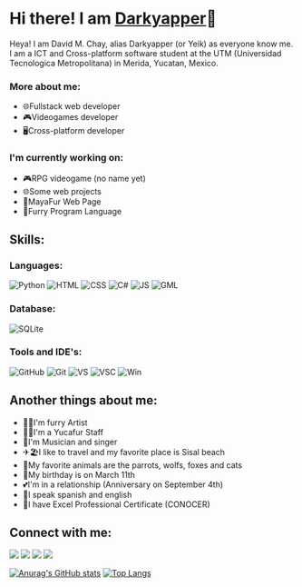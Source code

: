 # Hi there! I am [Darkyapper](https://github.com/Darkyapper)👋
Heya! I am David M. Chay, alias Darkyapper (or Yeik) as everyone know me. I am a ICT and Cross-platform software student at the UTM (Universidad Tecnologica Metropolitana) in Merida, Yucatan, Mexico. 

### More about me:
- 🌐Fullstack web developer
- 🎮Videogames developer
- 🖥Cross-platform developer

### I'm currently working on:
- 🎮RPG videogame (no name yet)
- 🌐Some web projects
- 🐺MayaFur Web Page
- 📄Furry Program Language

## Skills:
### Languages:
![Python](https://img.shields.io/badge/Python%20-%20%23F1A519%20?style=for-the-badge&logo=Python&logoColor=%23FFFFFF&color=%23F1A519%20)
![HTML](https://img.shields.io/badge/HTML%20-%20%23F1A519%20?style=for-the-badge&logo=HTML5&logoColor=%23FFFFFF&color=%23DD0A0A%20)
![CSS](https://img.shields.io/badge/CSS%20-%20%23F1A519%20?style=for-the-badge&logo=CSS3&logoColor=%23FFFFFF&color=%231C2FE8%20)
![C#](https://img.shields.io/badge/C%23%20-%20%23F1A519%20?style=for-the-badge&logo=C%23&logoColor=%23FFFFFF&color=%238C10BF%20)
![JS](https://img.shields.io/badge/JavaScript%20-%20%23F1A519%20?style=for-the-badge&logo=JavaScript&logoColor=%23FFFFFF&color=%23CDAD1D%20)
![GML](https://img.shields.io/badge/GML%20-%20%23F1A519%20?style=for-the-badge&logo=GameMaker&logoColor=%23FFFFFF&color=%2329B00B%20)
### Database:
![SQLite](https://img.shields.io/badge/SQLite%20-%20%23F1A519%20?style=for-the-badge&logo=SQLite&logoColor=%23FFFFFF&color=%232BA1D1%20)
### Tools and IDE's:
![GitHub](https://img.shields.io/badge/GitHub%20-%20%23FFFFFF?style=for-the-badge&logo=Github&logoColor=%23FFFFFF&color=%23192561%20)
![Git](https://img.shields.io/badge/Git%20-%20%23FFFFFF?style=for-the-badge&logo=Git&logoColor=%23FFFFFF&color=%23D47B36%20)
![VS](https://img.shields.io/badge/Visual%20Studio%20-%20%23FFFFFF?style=for-the-badge&logo=Visualstudio&logoColor=%23FFFFFF&color=%238E2687%20)
![VSC](https://img.shields.io/badge/Visual%20Studio%20Code%20-%20%23FFFFFF?style=for-the-badge&logo=VisualStudioCode&logoColor=%23FFFFFF&color=%233586F5)
![Win](https://img.shields.io/badge/Windows%20-%20%23FFFFFF?style=for-the-badge&logo=windows&logoColor=%23FFFFFF&color=%23519ABC%20)

## Another things about me:
- 🐺🎨I'm furry Artist
- 👮‍♂️I'm a Yucafur Staff
- 🎵I'm Musician and singer
- ✈🏖I like to travel and my favorite place is Sisal beach
- 🦜My favorite animals are the parrots, wolfs, foxes and cats
- 🎂My birthday is on March 11th
- 💕I'm in a relationship (Anniversary on September 4th)
- 💬I speak spanish and english
- 📄I have Excel Professional Certificate (CONOCER)

## Connect with me:
[<img src="https://img.shields.io/badge/Website%20-%20%23FFFFFF?style=for-the-badge&logo=WWW&logoColor=%23FFFFFF&color=%23000000" />](https://darkyapper.blogspot.com/)
[<img src="https://img.shields.io/badge/Twitter%20-%20%23FFFFFF?style=for-the-badge&logo=x&logoColor=%23FFFFFF&color=%23000000" />](https://twitter.com/darkyapper)
[<img src="https://img.shields.io/badge/Instagram%20-%20%23FFFFFF?style=for-the-badge&logo=instagram&logoColor=%23FFFFFF&color=%23000000" />](https://instagram.com/darkyapper)
[<img src="https://img.shields.io/badge/Linktree%20-%20%23FFFFFF?style=for-the-badge&logo=Linktree&logoColor=%23FFFFFF&color=%23000000" />](https://linktr.ee/darkyapper)

[![Anurag's GitHub stats](https://github-readme-stats.vercel.app/api?username=Darkyapper&show_icons=true&theme=neon)](https://github.com/anuraghazra/github-readme-stats) [![Top Langs](https://github-readme-stats.vercel.app/api/top-langs/?username=Darkyapper&layout=compact&theme=neon)](https://github.com/anuraghazra/github-readme-stats)
<!--
**Darkyapper/darkyapper** is a ✨ _special_ ✨ repository because its `README.md` (this file) appears on your GitHub profile.

Here are some ideas to get you started:

- 🔭 I’m currently working on ...
- 🌱 I’m currently learning ...
- 👯 I’m looking to collaborate on ...
- 🤔 I’m looking for help with ...
- 💬 Ask me about ...
- 📫 How to reach me: ...
- 😄 Pronouns: ...
- ⚡ Fun fact: ...
-->
